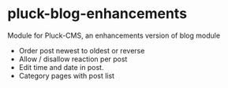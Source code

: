 pluck-blog-enhancements
======================

Module for Pluck-CMS, an enhancements version of blog module

* Order post newest to oldest or reverse
* Allow / disallow reaction per post
* Edit time and date in post.
* Category pages with post list